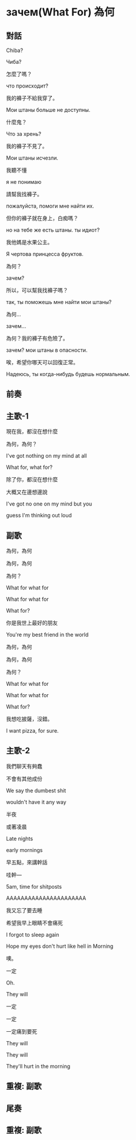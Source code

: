 # зачем(What For) 為何

## 對話

Chiba?

Чиба?



怎麼了嗎？

что происходит?



我的褲子不給我穿了。

Мои штаны больше не доступны.



什麼鬼？

Что за хрень?



我的褲子不見了。

Мои штаны исчезли.



我聽不懂

я не понимаю



請幫我找褲子。

пожалуйста, помоги мне найти их.



但你的褲子就在身上，白痴嗎？

но на тебе же есть штаны. ты идиот?



我他媽是水果公主。

Я чертова принцесса фруктов.



為何？

зачем?



所以，可以幫我找褲子嗎？

так, ты поможешь мне найти мои штаны?



為何...

зачем...



為何？我的褲子有危險了。

зачем? мои штаны в опасности.



唉，希望你哪天可以回復正常。

Надеюсь, ты когда-нибудь будешь нормальным.

## 前奏

## 主歌-1

現在我，都沒在想什麼

為何，為何？

I've got nothing on my mind at all

What for, what for?



除了你，都沒在想什麼

大概又在邊想邊說

I've got no one on my mind but you

guess I'm thinking out loud

## 副歌

為何，為何

為何，為何

為何？

What for what for

What for what for

What for?



你是我世上最好的朋友

You're my best friend in the world



為何，為何

為何，為何

為何？

What for what for

What for what for

What for?



我想吃披薩，沒錯。

I want pizza, for sure.

## 主歌-2

我們聊天有夠蠢

不會有其他成份

We say the dumbest shit

wouldn't have it any way



半夜

或著凌晨

Late nights

early mornings



早五點，來講幹話

哇幹—

5am, time for shitposts

AAAAAAAAAAAAAAAAAAAAAA



我又忘了要去睡

希望我早上眼睛不會痛死

I forgot to sleep again

Hope my eyes don't hurt like hell in Morning



噢。

一定

Oh.

They will



一定

一定

一定痛到要死

They will

They will

They'll hurt in the morning

## 重複: 副歌

## 尾奏

## 重複: 副歌